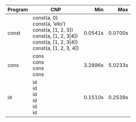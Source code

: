 Program | CNP | Min | Max
--- | --- | ---: | ---:
const | const(a, 0)<br/>const(a, 'ello')<br/>const(a, [1, 2, 3])<br/>const(a, [1, 2, 3\|4])<br/>const(a, [1, 2, 3\|4])<br/>const(a, [1, 2, 3, 4]) | 0.0541s | 0.0700s
cons | cons<br/>cons<br/>cons<br/>cons | 3.2896s | 5.0233s
id | id<br/>id<br/>id<br/>id<br/>id<br/>id | 0.1510s | 0.2539s
